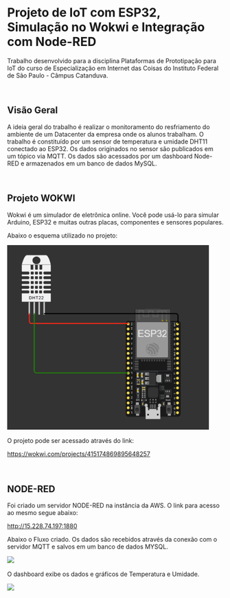 # Projeto de IoT com ESP32, Simulação no Wokwi e Integração com Node-RED

Trabalho desenvolvido para a disciplina Plataformas de Prototipação para IoT do curso de Especialização em Internet das Coisas do Instituto Federal de São Paulo - Câmpus Catanduva.

<br>

## Visão Geral

A ideia geral do trabalho é realizar o monitoramento do resfriamento do ambiente de um Datacenter da empresa onde os alunos trabalham.
O trabalho é constituído por um sensor de temperatura e umidade DHT11 conectado ao ESP32. Os dados originados no sensor são publicados em um tópico via MQTT. Os dados são acessados por um dashboard Node-RED e armazenados em um banco de dados MySQL.

<br>

## Projeto WOKWI

Wokwi é um simulador de eletrônica online. Você pode usá-lo para simular Arduino, ESP32 e muitas outras placas, componentes e sensores populares.

Abaixo o esquema utilizado no projeto:

<img width="470" src="/Imagens/wokwi-project.png">

O projeto pode ser acessado através do link:

https://wokwi.com/projects/415174869895648257

<br>

## NODE-RED

Foi criado um servidor NODE-RED na instância da AWS. O link para acesso ao mesmo segue abaixo:

http://15.228.74.197:1880

Abaixo o Fluxo criado.
Os dados são recebidos através da conexão com o servidor MQTT e salvos em um banco de dados MYSQL.

<img width="470" src="/Imagens/.png">

O dashboard exibe os dados e gráficos de Temperatura e Umidade.

<img width="470" src="/Imagens/nodered-controles.png">

